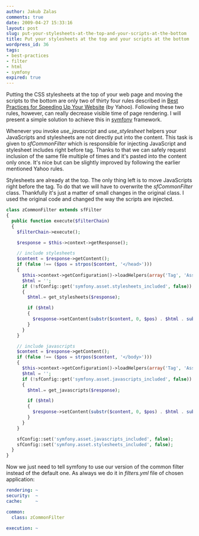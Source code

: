 ```yaml
---
author: Jakub Zalas
comments: true
date: 2009-04-27 15:33:16
layout: post
slug: put-your-stylesheets-at-the-top-and-your-scripts-at-the-bottom
title: Put your stylesheets at the top and your scripts at the bottom
wordpress_id: 36
tags:
- best-practices
- filter
- html
- symfony
expired: true
---
```


Putting the CSS stylesheets at the top of your web page and moving the scripts
to the bottom are only two of thirty four rules described in
[Best Practices for Speeding Up Your Website](http://developer.yahoo.com/performance/rules.html)
(by Yahoo).
Following these two rules, however, can really decrease visible time of page
rendering. I will present a simple solution to achieve this in
[symfony](http://www.symfony-project.org/) framework.

Whenever you invoke *use_javascript* and *use_stylesheet* helpers your
JavaScripts and stylesheets are not directly put into the content. This task is
given to *sfCommonFilter* which is responsible for injecting JavaScript and
stylesheet includes right before *</head>* tag. Thanks to that we can safely
request inclusion of the same file multiple of times and it's pasted into the
content only once. It's nice but can be slightly improved by following the
earlier mentioned Yahoo rules.

Stylesheets are already at the top. The only thing left is to move JavaScripts
right before the *</body>* tag.  To do that we will have to overwrite the
*sfCommonFilter* class. Thankfully it's just a matter of small changes in the
original class. I used the original code and changed the way the scripts are
injected.

```php
class zCommonFilter extends sfFilter
{
  public function execute($filterChain)
  {
    $filterChain->execute();

    $response = $this->context->getResponse();

    // include stylesheets
    $content = $response->getContent();
    if (false !== ($pos = strpos($content, '</head>')))
    {
      $this->context->getConfiguration()->loadHelpers(array('Tag', 'Asset'));
      $html = '';
      if (!sfConfig::get('symfony.asset.stylesheets_included', false))
      {
        $html.= get_stylesheets($response);

        if ($html)
        {
          $response->setContent(substr($content, 0, $pos) . $html . substr($content, $pos));
        }
      }
    }

    // include javascripts
    $content = $response->getContent();
    if (false !== ($pos = strpos($content, '</body>')))
    {
      $this->context->getConfiguration()->loadHelpers(array('Tag', 'Asset'));
      $html = '';
      if (!sfConfig::get('symfony.asset.javascripts_included', false))
      {
        $html.= get_javascripts($response);

        if ($html)
        {
          $response->setContent(substr($content, 0, $pos) . $html . substr($content, $pos));
        }
      }
    }

    sfConfig::set('symfony.asset.javascripts_included', false);
    sfConfig::set('symfony.asset.stylesheets_included', false);
  }
}
```

Now we just need to tell symfony to use our version of the common filter instead
of the default one. As always we do it in _filters.yml_ file of chosen
application:

```yaml
rendering: ~
security:  ~
cache:     ~

common:
  class: zCommonFilter

execution: ~
```
